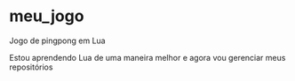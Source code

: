 # meu_jogo
Jogo de pingpong em Lua

Estou aprendendo Lua de uma maneira melhor e agora vou gerenciar meus repositórios
